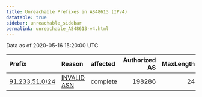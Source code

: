 ```yaml
---
title: Unreachable Prefixes in AS48613 (IPv4)
datatable: true
sidebar: unreachable_sidebar
permalink: unreachable_AS48613-v4.html
---
```


Data as of 2020-05-16 15:20:00 UTC


<div class="datatable-begin"></div>

| Prefix                                                 | Reason                                                                                                | affected   |   Authorized AS |   MaxLength | Anchor                                         |   unreachable /24s |
|:-------------------------------------------------------|:------------------------------------------------------------------------------------------------------|:-----------|----------------:|------------:|:-----------------------------------------------|-------------------:|
| [91.233.51.0/24](https://stat.ripe.net/91.233.51.0/24) | [INVALID ASN](https://rpki-validator.ripe.net/announcement-preview?asn=AS48613&prefix=91.233.51.0/24) | complete   |          198286 |          24 | [RIPE](unreachable_RIPE_NCC_RPKI_Root-v4.html) |                  1 |

<div class="datatable-end"></div>